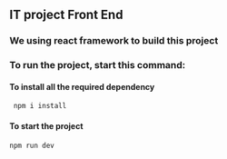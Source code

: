 ## IT project Front End 
### We using react framework to build this project
### To run the project, start this command:
#### To install all the required dependency
``` npm i install```
#### To start the project
``` npm run dev ```
